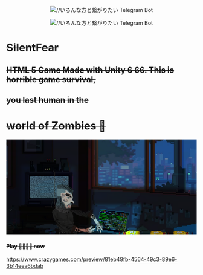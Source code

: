 
<p align="center">
  <img alt= "//いろんな方と繋がりたい Telegram Bot" src="https://github.com/vo6i/Dclxviclan-Head-FBX/blob/main/InShot_20241119_025814561.gif" />
</p>

<p align="center">
  <img alt="//いろんな方と繋がりたい Telegram Bot" src="https://github.com/vo6i/SilentFear/blob/main/6798bcd151f541819a67b2db0f5c6adf.gif" />
</p>

# ~~SilentFear~~
## ~~HTML 5 Game Made with Unity 6 66. This is horrible game survival,~~

## ~~you last human in the~~

# ~~world of Zombies 🚸~~

![](https://github.com/dclxviclangames/Unity-Tutorials/blob/main/ScrmTg1.png)

#### ~~Play 🤡💢💬👀 now~~ 
https://www.crazygames.com/preview/81eb49fb-4564-49c3-89e6-3b14eea6bdab

